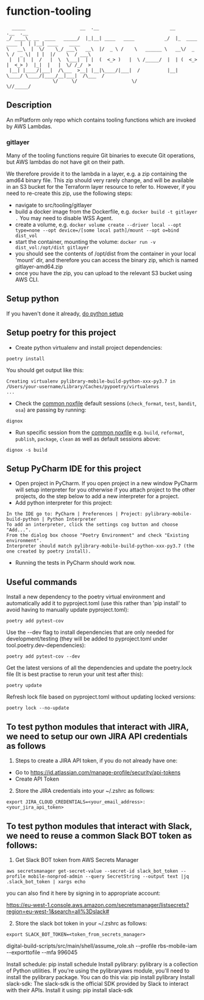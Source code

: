 # function-tooling

```
  _____                    __  .__                          __                .__  .__                
_/ ____\_ __  ____   _____/  |_|__| ____   ____           _/  |_  ____   ____ |  | |__| ____    ____  
\   __\  |  \/    \_/ ___\   __\  |/  _ \ /    \   ______ \   __\/  _ \ /  _ \|  | |  |/    \  / ___\ 
 |  | |  |  /   |  \  \___|  | |  (  <_> )   |  \ /_____/  |  | (  <_> |  <_> )  |_|  |   |  \/ /_/  >
 |__| |____/|___|  /\___  >__| |__|\____/|___|  /          |__|  \____/ \____/|____/__|___|  /\___  / 
                 \/     \/                    \/                                           \//_____/  
```

## Description

An mPlatform only repo which contains tooling functions which are invoked by AWS Lambdas.

### gitlayer

Many of the tooling functions require Git binaries to execute Git operations, but AWS lambdas do not have git on their path. 

We therefore provide it to the lambda in a layer, e.g. a zip containing the amd64 binary file. This zip should very rarely change, and will be available in an S3 bucket for the Terraform layer resource to refer to. However, if you need to re-create this zip, use the following steps:

- navigate to src/tooling/gitlayer
- build a docker image from the Dockerfile, e.g. `docker build -t gitlayer .` You may need to disable WSS Agent.
- create a volume, e.g. `docker volume create --driver local --opt type=none --opt device=/[some local path]/mount --opt o=bind dist_vol`
- start the container, mounting the volume: `docker run -v dist_vol:/opt/dist gitlayer`
- you should see the contents of /opt/dist from the container in your local 'mount' dir, and therefore you can access the binary zip, which is named gitlayer-amd64.zip
- once you have the zip, you can upload to the relevant S3 bucket using AWS CLI.

## Setup python
If you haven't done it already, [do python setup](https://digital-channels-natwest.atlassian.net/wiki/spaces/MPLAT/pages/54330445/Python+setup)

## Setup poetry for this project
* Create python virtualenv and install project dependencies:
```
poetry install
```
You should get output like this:
```
Creating virtualenv pylibrary-mobile-build-python-xxx-py3.7 in /Users/your-username/Library/Caches/pypoetry/virtualenvs
...
```

* Check the [common noxfile](https://bitbucket-mob.mplatform.co.uk/projects/DLIB/repos/digital-nox/browse/noxfile.py) default sessions (`check_format`, `test`, `bandit`, `osa`) are passing by running:
```
dignox
```

* Run specific session from the [common noxfile](https://bitbucket-mob.mplatform.co.uk/projects/DLIB/repos/digital-nox/browse/noxfile.py) e.g. `build`, `reformat`, `publish`, `package`, `clean` as well as default sessions above:
```
dignox -s build
```

## Setup PyCharm IDE for this project
* Open project in PyCharm. If you open project in a new window PyCharm will setup interpreter for you 
otherwise if you attach project to the other projects, do the step below to add a new interpreter for a project.
* Add python interpreter for this project:
```
In the IDE go to: PyCharm | Preferences | Project: pylibrary-mobile-build-python | Python Interpreter
To add an interpreter, click the settings cog button and choose "Add...".
From the dialog box choose "Poetry Environment" and check "Existing environment".
Interpreter should match pylibrary-mobile-build-python-xxx-py3.7 (the one created by poetry install).
```
* Running the tests in PyCharm should work now.

## Useful commands
Install a new dependency to the poetry virtual environment and automatically add it to pyproject.toml (use this rather than 'pip install' to avoid having to manually update pyproject.toml):
```
poetry add pytest-cov
```

Use the --dev flag to install dependencies that are only needed for development/testing (they will be added to pyproject.toml under tool.poetry.dev-dependencies):
```
poetry add pytest-cov --dev
```

Get the latest versions of all the dependencies and update the poetry.lock file (It is best practise to rerun your unit test after this):
```
poetry update
```

Refresh lock file based on pyproject.toml without updating locked versions:
```
poetry lock --no-update
```

## To test python modules that interact with JIRA, we need to setup our own JIRA API credentials as follows

1. Steps to create a JIRA API token, if you do not already have one:

* Go to https://id.atlassian.com/manage-profile/security/api-tokens 
* Create API Token

2. Store the JIRA credentials into your ~/.zshrc as follows:

```
export JIRA_CLOUD_CREDENTIALS=<your_email_address>:<your_jira_api_token>
```

## To test python modules that interact with Slack, we need to reuse a common Slack BOT token as follows:

1. Get Slack BOT token from AWS Secrets Manager
```
aws secretsmanager get-secret-value --secret-id slack_bot_token --profile mobile-nonprod-admin --query SecretString --output text |jq .slack_bot_token | xargs echo
```
you can also find it here by signing in to appropriate account:

https://eu-west-1.console.aws.amazon.com/secretsmanager/listsecrets?region=eu-west-1&search=all%3Dslack#

2. Store the slack bot token in your ~/.zshrc as follows:

```
export SLACK_BOT_TOKEN=<token_from_secrets_manager>
```

digital-build-scripts/src/main/shell/assume_role.sh --profile rbs-mobile-iam --exporttofile --mfa 996045



Install schedule:
pip install schedule
Install pylibrary: pylibrary is a collection of Python utilities. If you're using the pylibraryaws module, you'll need to install the pylibrary package. You can do this via:
pip install pylibrary
Install slack-sdk: The slack-sdk is the official SDK provided by Slack to interact with their APIs. Install it using:
pip install slack-sdk
